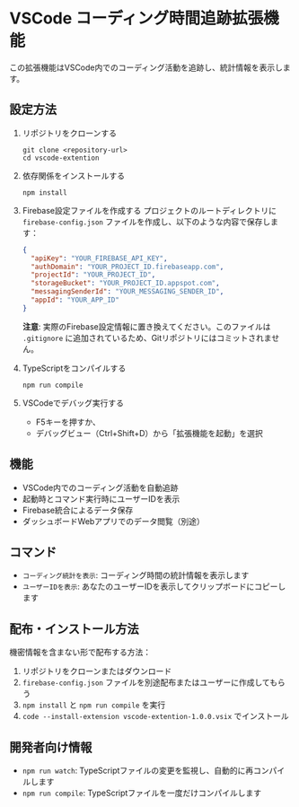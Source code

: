# VSCode コーディング時間追跡拡張機能

この拡張機能はVSCode内でのコーディング活動を追跡し、統計情報を表示します。

## 設定方法

1. リポジトリをクローンする
   ```
   git clone <repository-url>
   cd vscode-extention
   ```

2. 依存関係をインストールする
   ```
   npm install
   ```

3. Firebase設定ファイルを作成する
   プロジェクトのルートディレクトリに `firebase-config.json` ファイルを作成し、以下のような内容で保存します：
   ```json
   {
     "apiKey": "YOUR_FIREBASE_API_KEY",
     "authDomain": "YOUR_PROJECT_ID.firebaseapp.com",
     "projectId": "YOUR_PROJECT_ID",
     "storageBucket": "YOUR_PROJECT_ID.appspot.com",
     "messagingSenderId": "YOUR_MESSAGING_SENDER_ID",
     "appId": "YOUR_APP_ID"
   }
   ```
   **注意**: 実際のFirebase設定情報に置き換えてください。このファイルは `.gitignore` に追加されているため、Gitリポジトリにはコミットされません。

4. TypeScriptをコンパイルする
   ```
   npm run compile
   ```

5. VSCodeでデバッグ実行する
   - F5キーを押すか、
   - デバッグビュー（Ctrl+Shift+D）から「拡張機能を起動」を選択

## 機能

- VSCode内でのコーディング活動を自動追跡
- 起動時とコマンド実行時にユーザーIDを表示
- Firebase統合によるデータ保存
- ダッシュボードWebアプリでのデータ閲覧（別途）

## コマンド

- `コーディング統計を表示`: コーディング時間の統計情報を表示します
- `ユーザーIDを表示`: あなたのユーザーIDを表示してクリップボードにコピーします

## 配布・インストール方法

機密情報を含まない形で配布する方法：

1. リポジトリをクローンまたはダウンロード
2. `firebase-config.json` ファイルを別途配布またはユーザーに作成してもらう
3. `npm install` と `npm run compile` を実行
4. `code --install-extension vscode-extention-1.0.0.vsix` でインストール

## 開発者向け情報

- `npm run watch`: TypeScriptファイルの変更を監視し、自動的に再コンパイルします
- `npm run compile`: TypeScriptファイルを一度だけコンパイルします 